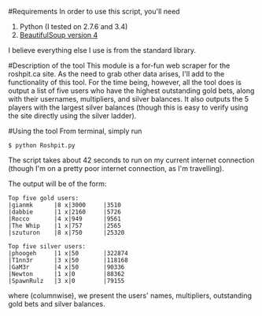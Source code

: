 #Requirements
In order to use this script, you'll need

1. Python (I tested on 2.7.6 and 3.4)
2. [BeautifulSoup version 4](http://www.crummy.com/software/BeautifulSoup/bs4/doc/#installing-beautiful-soup)

I believe everything else I use is from the standard library.

#Description of the tool
This module is a for-fun web scraper for the roshpit.ca site. As the need to grab other data arises, I'll add to the functionality of this tool. For the time being, however, all the tool does is output a list of five users who have the highest outstanding gold bets, along with their usernames, multipliers, and silver balances. It also outputs the 5 players with the largest silver balances (though this is easy to verify using the site directly using the silver ladder). 

#Using the tool
From terminal, simply run

    $ python Roshpit.py

The script takes about 42 seconds to run on my current internet connection (though I'm on a pretty poor internet connection, as I'm travelling).

The output will be of the form:

    Top five gold users:
    |gianmk      |8 x|3000     |3510       
    |dabbie      |1 x|2160     |5726       
    |Rocco       |4 x|949      |9561       
    |The Whip    |1 x|757      |2565       
    |szuturon    |8 x|750      |25320      
    
    Top five silver users:
    |phoogeh     |1 x|50       |322874     
    |T1nn3r      |3 x|50       |118168     
    |GaM3r       |4 x|50       |90336      
    |Newton      |1 x|0        |88362      
    |SpawnRulz   |3 x|0        |79155

where (columnwise), we present the users' names, multipliers, outstanding gold bets and silver balances.

